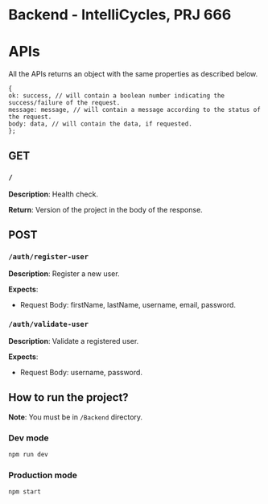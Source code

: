 # Backend - IntelliCycles, PRJ 666

# APIs

All the APIs returns an object with the same properties as described below.

```
{
ok: success, // will contain a boolean number indicating the success/failure of the request.
message: message, // will contain a message according to the status of the request.
body: data, // will contain the data, if requested.
};
```

## GET

### `/`

**Description**: Health check.

**Return**: Version of the project in the body of the response.

## POST

### `/auth/register-user`

**Description**: Register a new user.

**Expects**: 

- Request Body: firstName, lastName, username, email, password.

### `/auth/validate-user`

**Description**: Validate a registered user.

**Expects**: 

- Request Body: username, password.

## How to run the project?

**Note**: You must be in `/Backend` directory.

### Dev mode

```bash
npm run dev
```

### Production mode

```bash
npm start
```
